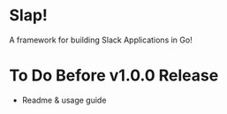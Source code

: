 # Slap!

A framework for building Slack Applications in Go!

# To Do Before v1.0.0 Release

- Readme & usage guide
